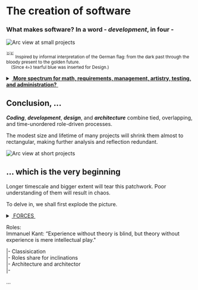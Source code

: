 # The creation of software

### **What makes software?** In a word - _development_, in four - 

<picture>
  <img alt="Arc view at small projects" src="https://github.com/Kyriosity/read-write/blob/main/README+/pencraft/README+/_rsc/_img/darkCode2arcGold.jpg">
</picture>

<sup>:de:</sup> <sub>Inspired by informal interpretation of the German flag: from the dark past through the bloody present to the golden future.\
&nbsp;&nbsp;&nbsp;&nbsp;(Since `4>3` tearful blue was inserted for Design.)</sub>

<details>
<summary><ins>&nbsp;<b>More spectrum for math, requirements, management, artistry, testing, and administration?</b>&nbsp;</ins></summary>  
&nbsp;
  
These are **external** - optional and not, minor to strong, constructive and devastating (also neutral) - forces.

Which, culturally speaking, mix, tint, blur, or shade (if not wash off) the four paints. 

</details>

## Conclusion, ...

**_Coding_**, **_development_**, **_design_**, and **_architecture_** combine tied, overlapping, and time-unordered role-driven processes.

The modest size and lifetime of many projects will shrink them almost to rectangular, making further analysis and reflection redundant.

<picture>
  <img alt="Arc view at short projects" src="https://github.com/Kyriosity/read-write/blob/main/README+/pencraft/README+/_rsc/_img/C-D-D-A_midiPrj.jpg">
</picture>

## ...  which is the very beginning

Longer timescale and bigger extent will tear this patchwork. Poor understanding of them will result in chaos. 

To delve in, we shall first explode the picture.

<details>
  <summary><ins>&nbsp;FORCES&nbsp;</ins></summary
  
    EFFERENT (CentriFugal)
              Sep of Converns(Roles)
        HOLDING:
            Commu
           Continuity

IMPEDANCE: DESIGN vs. REALIZATION

Ill commu: under value of code vs design
  
</details>

Roles:\
Immanuel Kant: “Experience without theory is blind, but theory without experience is mere intellectual play."

|- Classisication\
|- Roles share for inclinations\
|- Architecture and architector\
|- 

...
